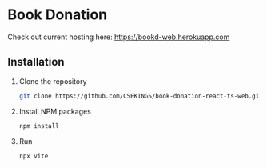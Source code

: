 # Book Donation

Check out current hosting here: https://bookd-web.herokuapp.com

## Installation

1. Clone the repository

   ```sh
   git clone https://github.com/CSEKINGS/book-donation-react-ts-web.git
   ```

2. Install NPM packages

   ```sh
   npm install
   ```

3. Run

   ```sh
   npx vite
   ```

